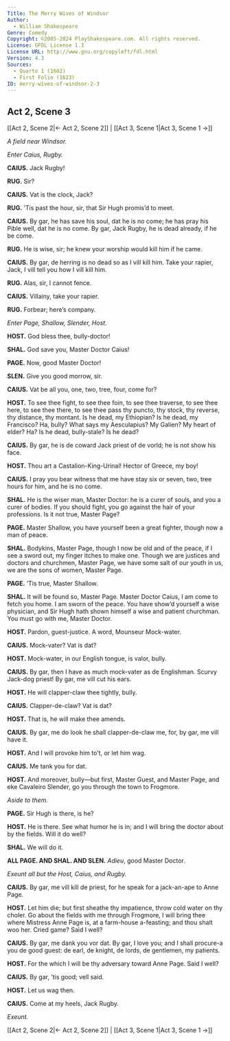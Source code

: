 ```yaml
---
Title: The Merry Wives of Windsor
Author: 
  - William Shakespeare
Genre: Comedy
Copyright: ©2005-2024 PlayShakespeare.com. All rights reserved.
License: GFDL License 1.3
License URL: http://www.gnu.org/copyleft/fdl.html
Version: 4.3
Sources:
  - Quarto 1 (1602)
  - First Folio (1623)
ID: merry-wives-of-windsor-2-3
---
```


## Act 2, Scene 3
[[Act 2, Scene 2|← Act 2, Scene 2]] | [[Act 3, Scene 1|Act 3, Scene 1 →]]

*A field near Windsor.*

*Enter Caius, Rugby.*

**CAIUS.**
Jack Rugby!

**RUG.**
Sir?

**CAIUS.**
Vat is the clock, Jack?

**RUG.**
’Tis past the hour, sir, that Sir Hugh promis’d to meet.

**CAIUS.**
By gar, he has save his soul, dat he is no come; he has pray his Pible well, dat he is no come. By gar, Jack Rugby, he is dead already, if he be come.

**RUG.**
He is wise, sir; he knew your worship would kill him if he came.

**CAIUS.**
By gar, de herring is no dead so as I vill kill him. Take your rapier, Jack, I vill tell you how I vill kill him.

**RUG.**
Alas, sir, I cannot fence.

**CAIUS.**
Villainy, take your rapier.

**RUG.**
Forbear; here’s company.

*Enter Page, Shallow, Slender, Host.*

**HOST.**
God bless thee, bully-doctor!

**SHAL.**
God save you, Master Doctor Caius!

**PAGE.**
Now, good Master Doctor!

**SLEN.**
Give you good morrow, sir.

**CAIUS.**
Vat be all you, one, two, tree, four, come for?

**HOST.**
To see thee fight, to see thee foin, to see thee traverse, to see thee here, to see thee there, to see thee pass thy puncto, thy stock, thy reverse, thy distance, thy montant. Is he dead, my Ethiopian? Is he dead, my Francisco? Ha, bully? What says my Aesculapius? My Galien? My heart of elder? Ha? Is he dead, bully-stale? Is he dead?

**CAIUS.**
By gar, he is de coward Jack priest of de vorld; he is not show his face.

**HOST.**
Thou art a Castalion-King-Urinal! Hector of Greece, my boy!

**CAIUS.**
I pray you bear witness that me have stay six or seven, two, tree hours for him, and he is no come.

**SHAL.**
He is the wiser man, Master Doctor: he is a curer of souls, and you a curer of bodies. If you should fight, you go against the hair of your professions. Is it not true, Master Page?

**PAGE.**
Master Shallow, you have yourself been a great fighter, though now a man of peace.

**SHAL.**
Bodykins, Master Page, though I now be old and of the peace, if I see a sword out, my finger itches to make one. Though we are justices and doctors and churchmen, Master Page, we have some salt of our youth in us, we are the sons of women, Master Page.

**PAGE.**
’Tis true, Master Shallow.

**SHAL.**
It will be found so, Master Page. Master Doctor Caius, I am come to fetch you home. I am sworn of the peace. You have show’d yourself a wise physician, and Sir Hugh hath shown himself a wise and patient churchman. You must go with me, Master Doctor.

**HOST.**
Pardon, guest-justice. A word, Mounseur Mock-water.

**CAIUS.**
Mock-vater? Vat is dat?

**HOST.**
Mock-water, in our English tongue, is valor, bully.

**CAIUS.**
By gar, then I have as much mock-vater as de Englishman. Scurvy Jack-dog priest! By gar, me vill cut his ears.

**HOST.**
He will clapper-claw thee tightly, bully.

**CAIUS.**
Clapper-de-claw? Vat is dat?

**HOST.**
That is, he will make thee amends.

**CAIUS.**
By gar, me do look he shall clapper-de-claw me, for, by gar, me vill have it.

**HOST.**
And I will provoke him to’t, or let him wag.

**CAIUS.**
Me tank you for dat.

**HOST.**
And moreover, bully—but first, Master Guest, and Master Page, and eke Cavaleiro Slender, go you through the town to Frogmore.

*Aside to them.*

**PAGE.**
Sir Hugh is there, is he?

**HOST.**
He is there. See what humor he is in; and I will bring the doctor about by the fields. Will it do well?

**SHAL.**
We will do it.

**ALL PAGE. AND SHAL. AND SLEN.**
*Adieu*, good Master Doctor.

*Exeunt all but the Host, Caius, and Rugby.*

**CAIUS.**
By gar, me vill kill de priest, for he speak for a jack-an-ape to Anne Page.

**HOST.**
Let him die; but first sheathe thy impatience, throw cold water on thy choler. Go about the fields with me through Frogmore, I will bring thee where Mistress Anne Page is, at a farm-house a-feasting; and thou shalt woo her. Cried game? Said I well?

**CAIUS.**
By gar, me dank you vor dat. By gar, I love you; and I shall procure-a you de good guest: de earl, de knight, de lords, de gentlemen, my patients.

**HOST.**
For the which I will be thy adversary toward Anne Page. Said I well?

**CAIUS.**
By gar, ’tis good; vell said.

**HOST.**
Let us wag then.

**CAIUS.**
Come at my heels, Jack Rugby.

*Exeunt.*

[[Act 2, Scene 2|← Act 2, Scene 2]] | [[Act 3, Scene 1|Act 3, Scene 1 →]]
